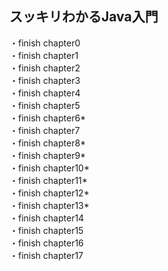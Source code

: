 ## スッキリわかるJava入門
・finish chapter0  
・finish chapter1  
・finish chapter2  
・finish chapter3  
・finish chapter4  
・finish chapter5  
・finish chapter6*    
・finish chapter7    
・finish chapter8*    
・finish chapter9*  
・finish chapter10*  
・finish chapter11*  
・finish chapter12*  
・finish chapter13*  
・finish chapter14  
・finish chapter15  
・finish chapter16  
・finish chapter17  
